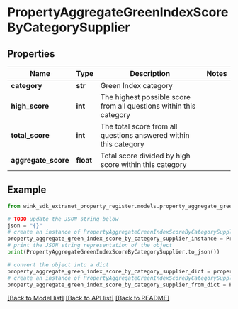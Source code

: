 # PropertyAggregateGreenIndexScoreByCategorySupplier


## Properties

Name | Type | Description | Notes
------------ | ------------- | ------------- | -------------
**category** | **str** | Green Index category | 
**high_score** | **int** | The highest possible score from all questions within this category | 
**total_score** | **int** | The total score from all questions answered within this category | 
**aggregate_score** | **float** | Total score divided by high score within this category | 

## Example

```python
from wink_sdk_extranet_property_register.models.property_aggregate_green_index_score_by_category_supplier import PropertyAggregateGreenIndexScoreByCategorySupplier

# TODO update the JSON string below
json = "{}"
# create an instance of PropertyAggregateGreenIndexScoreByCategorySupplier from a JSON string
property_aggregate_green_index_score_by_category_supplier_instance = PropertyAggregateGreenIndexScoreByCategorySupplier.from_json(json)
# print the JSON string representation of the object
print(PropertyAggregateGreenIndexScoreByCategorySupplier.to_json())

# convert the object into a dict
property_aggregate_green_index_score_by_category_supplier_dict = property_aggregate_green_index_score_by_category_supplier_instance.to_dict()
# create an instance of PropertyAggregateGreenIndexScoreByCategorySupplier from a dict
property_aggregate_green_index_score_by_category_supplier_from_dict = PropertyAggregateGreenIndexScoreByCategorySupplier.from_dict(property_aggregate_green_index_score_by_category_supplier_dict)
```
[[Back to Model list]](../README.md#documentation-for-models) [[Back to API list]](../README.md#documentation-for-api-endpoints) [[Back to README]](../README.md)


